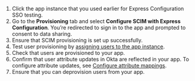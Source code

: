 
1. Click the app instance that you used earlier for Express Configuration SSO testing.
2. Go to the **Provisioning** tab and select **Configure SCIM with Express Configuration**. You’re redirected to sign in to the app and prompted to consent to data sharing.
3. Ensure that SCIM provisioning is set up successfully.
4. Test user provisioning by [assigning users to the app instance](https://help.okta.com/oie/en-us/content/topics/apps/apps-assign-applications.htm?cshid=ext_Apps_Apps_Page-assign).
5. Check that users are provisioned to your app.
6. Confirm that user attribute updates in Okta are reflected in your app. To configure attribute updates, see [Configure attribute mappings](https://developer.okta.com/docs/guides/submit-oin-app/scim/main/#configure-attribute-mappings).
7. Ensure that you can deprovision users from your app.